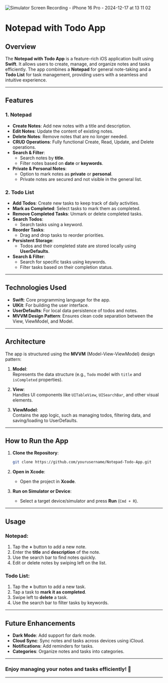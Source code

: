 ![Simulator Screen Recording - iPhone 16 Pro - 2024-12-17 at 13 11 02](https://github.com/user-attachments/assets/3a970948-560d-4956-a6ad-37bb26474751)

# **Notepad with Todo App**

## **Overview**

The **Notepad with Todo App** is a feature-rich iOS application built using **Swift**. It allows users to create, manage, and organize notes and tasks efficiently. The app combines a **Notepad** for general note-taking and a **Todo List** for task management, providing users with a seamless and intuitive experience.

---

## **Features**

### **1. Notepad**
- **Create Notes**: Add new notes with a title and description.  
- **Edit Notes**: Update the content of existing notes.  
- **Delete Notes**: Remove notes that are no longer needed.  
- **CRUD Operations**: Fully functional Create, Read, Update, and Delete operations.  
- **Search & Filter**:  
   - Search notes by **title**.  
   - Filter notes based on **date** or **keywords**.  
- **Private & Personal Notes**:  
   - Option to mark notes as **private** or **personal**.  
   - Private notes are secured and not visible in the general list.  

### **2. Todo List**
- **Add Todos**: Create new tasks to keep track of daily activities.  
- **Mark as Completed**: Select tasks to mark them as completed.  
- **Remove Completed Tasks**: Unmark or delete completed tasks.  
- **Search Todos**:  
   - Search tasks using a keyword.  
- **Reorder Tasks**:  
   - Drag and drop tasks to reorder priorities.  
- **Persistent Storage**:  
   - Todos and their completed state are stored locally using **UserDefaults**.  
- **Search & Filter**:  
   - Search for specific tasks using keywords.  
   - Filter tasks based on their completion status.  

---

## **Technologies Used**

- **Swift**: Core programming language for the app.  
- **UIKit**: For building the user interface.  
- **UserDefaults**: For local data persistence of todos and notes.  
- **MVVM Design Pattern**: Ensures clean code separation between the View, ViewModel, and Model.  

---

## **Architecture**

The app is structured using the **MVVM** (Model-View-ViewModel) design pattern:

1. **Model**:  
   Represents the data structure (e.g., `Todo` model with `title` and `isCompleted` properties).  

2. **View**:  
   Handles UI components like `UITableView`, `UISearchBar`, and other visual elements.  

3. **ViewModel**:  
   Contains the app logic, such as managing todos, filtering data, and saving/loading to UserDefaults.  

---

## **How to Run the App**

1. **Clone the Repository**:
   ```bash
   git clone https://github.com/yourusername/Notepad-Todo-App.git
   ```

2. **Open in Xcode**:  
   - Open the project in **Xcode**.  

3. **Run on Simulator or Device**:  
   - Select a target device/simulator and press **Run** (`Cmd + R`).  

---

## **Usage**

### **Notepad**:
1. Tap the **+** button to add a new note.  
2. Enter the **title** and **description** of the note.  
3. Use the search bar to find notes quickly.  
4. Edit or delete notes by swiping left on the list.  

### **Todo List**:
1. Tap the **+** button to add a new task.  
2. Tap a task to **mark it as completed**.  
3. Swipe left to **delete** a task.  
4. Use the search bar to filter tasks by keywords.  

---

## **Future Enhancements**

- **Dark Mode**: Add support for dark mode.  
- **Cloud Sync**: Sync notes and tasks across devices using iCloud.  
- **Notifications**: Add reminders for tasks.  
- **Categories**: Organize notes and tasks into categories.  

---

### **Enjoy managing your notes and tasks efficiently! 🚀**

---

